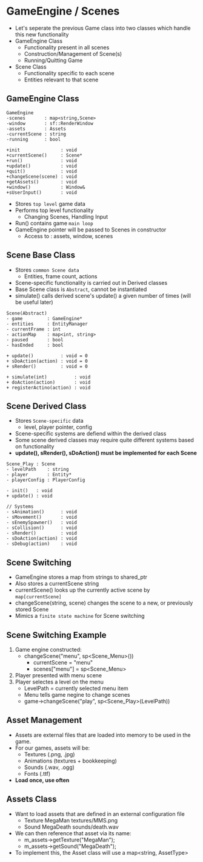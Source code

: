 # GameEngine / Scenes

-   Let's seperate the previous Game class into two classes which handle this new functionality
-   GameEngine Class
    -   Functionality present in all scenes
    -   Construction/Management of Scene(s)
    -   Running/Quitting Game
-   Scene Class
    -   Functionality specific to each scene
    -   Entities relevant to that scene

## GameEngine Class

```
GameEngine
-scenes       : map<string,Scene>
-window       : sf::RenderWindow
-assets       : Assets
-currentScene : string
-running      : bool

+init               : void
+currentScene()     : Scene*
+run()              : void
+update()           : void
+quit()             : void
+changeScene(scene) : void
+getAssets()        : void
+window()           : Window&
+sUserInput()       : void
```

-   Stores `top level` game data
-   Performs top level functionality
    -   Changing Scenes, Handling Input
-   Run() contains game `main loop`
-   GameEngine pointer will be passed to Scenes in constructor
    -   Access to : assets, window, scenes

## Scene Base Class

-   Stores `common Scene data`
    -   Entities, frame count, actions
-   Scene-specific functionality is carried out in Derived classes
-   Base Scene class is `Abstract`, cannot be instantiated
-   simulate() calls derived scene's update() a given number of times (will be useful later)

```
Scene(Abstract)
- game         : GameEngine*
- entities     : EntityManager
- currentFrame : int
- actionMap    : map<int, string>
- paused       : bool
- hasEnded     : bool

+ update()          : void = 0
+ sDoAction(action) : void = 0
+ sRender()         : void = 0

+ simulate(int)          : void
+ doAction(action)       : void
+ registerActino(action) : void
```

## Scene Derived Class

-   Stores `Scene-specific` data
    -   level, player pointer, config
-   Scene-specific systems are defiend within the derived class
-   Some scene derived classes may require quite different systems based on functionality
-   **update(), sRender(), sDoAction() must be implemented for each Scene**

```
Scene_Play : Scene
- levelPath    : string
- player       : Entity*
- playerConfig : PlayerConfig

- init()   : void
+ update() : void

// Systems
- sAnimation()      : void
- sMovement()       : void
- sEnemySpawner()   : void
- sCollision()      : void
- sRender()         : void
- sDoAction(action) : void
- sDebug(action)    : void
```

## Scene Switching

-   GameEngine stores a map from strings to shared_ptr<Scene>
-   Also stores a currentScene string
-   currentScene() looks up the currently active scene by `map[currentScene]`
-   changeScene(string, scene) changes the scene to a new, or previously stored Scene
-   Mimics a `finite state machine` for Scene switching

## Scene Switching Example

1.  Game engine constructed:
    -   changeScene("menu", sp<Scene_Menu>())
        -   currentScene = "menu"
        -   scenes["menu"] = sp<Scene_Menu>
2.  Player presented with menu scene
3.  Player selectes a level on the menu
    -   LevelPath = currently selected menu item
    -   Menu tells game negine to change scenes
    -   game->changeScene("play", sp<Scene_Play>(LevelPath))

## Asset Management

-   Assets are external files that are loaded into memory to be used in the game.
-   For our games, assets will be:
    -   Textures (.png, .jpg)
    -   Animations (textures + bookkeeping)
    -   Sounds (.wav, .ogg)
    -   Fonts (.ttf)
-   **Load once, use often**

## Assets Class

-   Want to load assets that are defined in an external configuration file
    -   Texture MegaMan textures/MMS.png
    -   Sound MegaDeath sounds/death.wav
-   We can then reference that asset via its name:
    -   m_assets->getTexture("MegaMan");
    -   m_assets->getSound("MegaDeath");
-   To implement this, the Asset class will use a map<string, AssetType>
